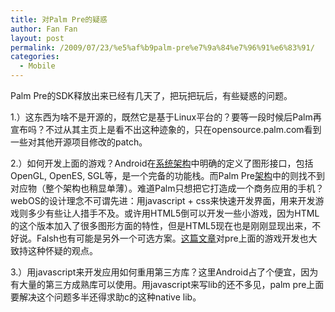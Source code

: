 ```yaml
---
title: 对Palm Pre的疑惑
author: Fan Fan
layout: post
permalink: /2009/07/23/%e5%af%b9palm-pre%e7%9a%84%e7%96%91%e6%83%91/
categories:
  - Mobile
---
```

Palm Pre的SDK释放出来已经有几天了，把玩把玩后，有些疑惑的问题。

1.）这东西为啥不是开源的，既然它是基于Linux平台的？要等一段时候后Palm再宣布吗？不过从其主页上是看不出这种迹象的，只在opensource.palm.com看到一些对其他开源项目修改的patch。

2.）如何开发上面的游戏？Android在<a href="http://developer.android.com/images/system-architecture.jpg" target="_blank">系统架构</a>中明确的定义了图形接口，包括OpenGL, OpenES, SGL等，是一个完备的功能栈。而Palm Pre<a href="http://developer.palm.com/templates/images/book/palm_0112.png" target="_blank">架构</a>中的则找不到对应物（整个架构也稍显单薄）。难道Palm只想把它打造成一个商务应用的手机？webOS的设计理念不可谓先进：用javascript + css来快速开发界面，用来开发游戏则多少有些让人措手不及。或许用HTML5倒可以开发一些小游戏，因为HTML的这个版本加入了很多图形方面的特性，但是HTML5现在也是刚刚显现出来，不好说。Falsh也有可能是另外一个可选方案。<a href="http://www.precentral.net/webos-gaming-what-expect-and-what-can-be-done" target="_blank">这篇文章</a>对pre上面的游戏开发也大致持这种怀疑的观点。

3.）用javascript来开发应用如何重用第三方库？这里Android占了个便宜，因为有大量的第三方成熟库可以使用。用javascript来写lib的还不多见，palm pre上面要解决这个问题多半还得求助c的这种native lib。